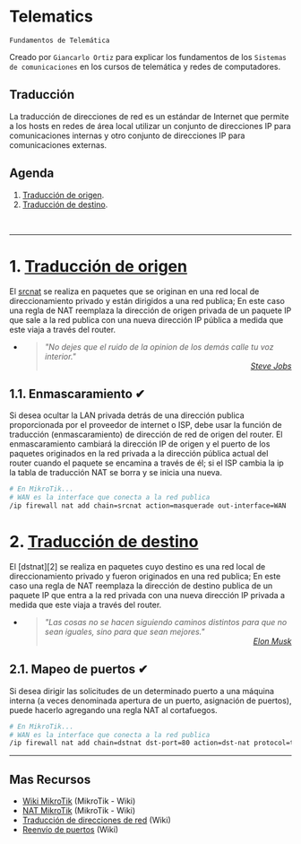 # Telematics
<p><code>Fundamentos de Telemática</code></p>
<p>Creado por <code>Giancarlo Ortiz</code> para explicar los fundamentos de los <code>Sistemas de comunicaciones</code> en los cursos de telemática y redes de computadores.</p>

## Traducción
La traducción de direcciones de red es un estándar de Internet que permite a los hosts en redes de área local utilizar un conjunto de direcciones IP para comunicaciones internas y otro conjunto de direcciones IP para comunicaciones externas. 

## Agenda
1. [Traducción de origen](#1-traducción-de-origen).
1. [Traducción de destino](#2-traducción-de-destino).

<br>

---
# 1. [Traducción de origen](#agenda)
El [srcnat][1] se realiza en paquetes que se originan en una red local de direccionamiento privado y están dirigidos a una red publica; En este caso una regla de NAT reemplaza la dirección de origen privada de un paquete IP que sale a la red publica con una nueva dirección IP pública a medida que este viaja a través del router.

[1]:https://es.wikipedia.org/wiki/Traducci%C3%B3n_de_direcciones_de_red

* ><i>"No dejes que el ruido de la opinion de los demás calle tu voz interior."</i><br>
<cite style="display:block; text-align: right">[Steve Jobs](https://es.wikipedia.org/wiki/Steve_Jobs)</cite>

## 1.1. Enmascaramiento ✔
Si desea ocultar la LAN privada detrás de una dirección publica proporcionada por el proveedor de internet o ISP, debe usar la función de traducción (enmascaramiento) de dirección de red de origen del router. El enmascaramiento cambiará la dirección IP de origen y el puerto de los paquetes originados en la red privada a la dirección pública actual del router cuando el paquete se encamina a través de él; si el  ISP cambia la ip la tabla de traducción NAT se borra y se inicia una nueva.

```bash
# En MikroTik...
# WAN es la interface que conecta a la red publica
/ip firewall nat add chain=srcnat action=masquerade out-interface=WAN
```

# 2. [Traducción de destino](#agenda)
El [dstnat][2] se realiza en paquetes cuyo destino es una red local de direccionamiento privado y fueron originados en una red publica; En este caso una regla de NAT reemplaza la dirección de destino publica de un paquete IP que entra a la red privada con una nueva dirección IP privada a medida que este viaja a través del router.

[1]:https://es.wikipedia.org/wiki/Redirecci%C3%B3n_de_puertos

* ><i>"Las cosas no se hacen siguiendo caminos distintos para que no sean iguales, sino para que sean mejores."</i><br>
<cite style="display:block; text-align: right">[Elon Musk](https://es.wikipedia.org/wiki/Elon_Musk)</cite>

## 2.1. Mapeo de puertos ✔
Si desea dirigir las solicitudes de un determinado puerto a una máquina interna (a veces denominada apertura de un puerto, asignación de puertos), puede hacerlo agregando una regla NAT al cortafuegos.

```bash
# En MikroTik...
# WAN es la interface que conecta a la red publica
/ip firewall nat add chain=dstnat dst-port=80 action=dst-nat protocol=tcp to-address=192.168.1.10 to-port=8080 
```

---
## Mas Recursos
- [Wiki MikroTik](https://wiki.mikrotik.com/wiki/Main_Page) (MikroTik - Wiki)
- [NAT MikroTik](https://wiki.mikrotik.com/wiki/Manual:IP/Firewall/NAT) (MikroTik - Wiki)
- [Traducción de direcciones de red](https://es.wikipedia.org/wiki/Traducci%C3%B3n_de_direcciones_de_red) (Wiki)
- [Reenvío de puertos](https://es.wikipedia.org/wiki/Redirecci%C3%B3n_de_puertos) (Wiki)